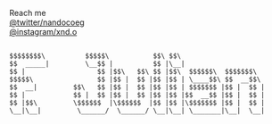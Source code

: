 Reach me <br />
      [@twitter/nandocoeg](https://www.twitter.com/nandocoeg/) <br />
      [@instagram/xnd.o](https://www.instagram.com/xnd.o/)
```

$$$$$$$$\          $$$$$\           $$\ $$\                     
$$  _____|         \__$$ |          $$ |\__|                    
$$ |                  $$ |$$\   $$\ $$ |$$\  $$$$$$\  $$$$$$$\  
$$$$$\                $$ |$$ |  $$ |$$ |$$ | \____$$\ $$  __$$\ 
$$  __|         $$\   $$ |$$ |  $$ |$$ |$$ | $$$$$$$ |$$ |  $$ |
$$ |            $$ |  $$ |$$ |  $$ |$$ |$$ |$$  __$$ |$$ |  $$ |
$$ |$$\         \$$$$$$  |\$$$$$$  |$$ |$$ |\$$$$$$$ |$$ |  $$ |
\__|\__|         \______/  \______/ \__|\__| \_______|\__|  \__|
                                                                
                                                                                            
```



<!--
**nandocoeg/nandocoeg** is a ✨ _special_ ✨ repository because its `README.md` (this file) appears on your GitHub profile.
### Hi there 👋
Just a noob boy xixi

Here are some ideas to get you started:

- 🔭 I’m currently working on ...
- 🌱 I’m currently learning ...
- 👯 I’m looking to collaborate on ...
- 🤔 I’m looking for help with ...
- 💬 Ask me about ...
- 📫 How to reach me: ...
- 😄 Pronouns: ...
- ⚡ Fun fact: ...
-->
